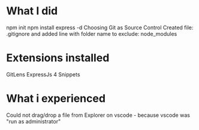 # What I did

npm init
npm install express -d
Choosing Git as Source Control
Created file: .gitignore and added line with folder name to exclude: node_modules

# Extensions installed
GitLens
ExpressJs 4 Snippets

# What i experienced
Could not drag/drop a file from Explorer on vscode - because vscode was "run as administrator"
